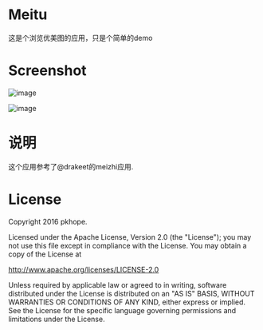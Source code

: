 # Meitu
这是个浏览优美图的应用，只是个简单的demo

# Screenshot
 ![image](https://github.com/pkhope/Meitu/blob/master/meitu1.png)
 
 ![image](https://github.com/pkhope/Meitu/blob/master/meitu2.png)

# 说明
这个应用参考了@drakeet的meizhi应用.

# License
Copyright 2016 pkhope.

Licensed under the Apache License, Version 2.0 (the "License"); you may not use this file except in compliance with the License. You may obtain a copy of the License at

http://www.apache.org/licenses/LICENSE-2.0

Unless required by applicable law or agreed to in writing, software distributed under the License is distributed on an "AS IS" BASIS, WITHOUT WARRANTIES OR CONDITIONS OF ANY KIND, either express or implied. See the License for the specific language governing permissions and limitations under the License.
